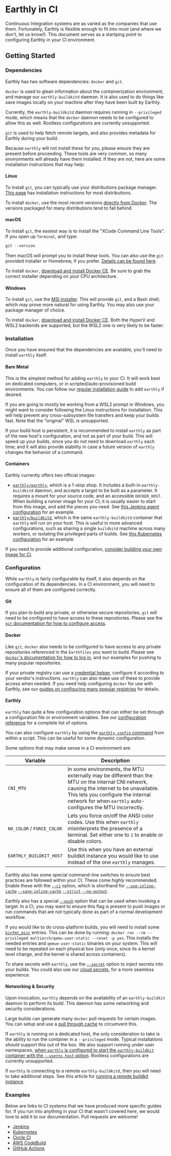 # Earthly in CI

Continuous Integration systems are as varied as the companies that use them. Fortunately, Earthly is flexible enough to fit into most (and where we don't, let us know!). This document serves as a startping point to configuring Earthly in your CI environment.

## Getting Started

### Dependencies

Earthly has two software dependencies: `docker` and `git`. 

 `docker` is used to glean information about the containerization environment, and manage our `earthly-buildkitd` daemon. It is also used to do things like save images locally on your machine after they have been built by Earthly.

Currently, the `earthly-buildkitd` daemon requires running in `--privileged` mode, which means that the `docker` daemon needs to be configured to allow this as well. Rootless configurations are currently unsupported.

`git` is used to help fetch remote targets, and also provides metadata for Earthly during your build.

Because `earthly` will not install these for you, please ensure they are present before proceeding. These tools are very common, so many environments will already have them installed. If they are not, here are some installation instructions that may help:

#### Linux

To install `git`, you can typically use your distributions package manager. [This page](https://git-scm.com/download/linux) has installation instructions for most distributions.

To install `docker`, use the most recent versions [directly from Docker](https://docs.docker.com/engine/install/#server). The versions packaged for many distributions tend to fall behind.

#### macOS

To install `git`, the easiest way is to install the "XCode Command Line Tools". If you open up `Terminal`, and type:

```go
git --version
```

Then macOS will prompt you to install these tools. You can also use the `git` provided installer or Homebrew, if you prefer. [Details can be found here](https://git-scm.com/download/mac).

To install `docker`, [download and install Docker CE](https://hub.docker.com/editions/community/docker-ce-desktop-mac). Be sure to grab the correct installer depending on your CPU architecture.

#### Windows

To install `git`, use the  [MSI installer](https://gitforwindows.org/). This will provide `git`, and a Bash shell; which may prove more natural for using Earthly. You may also use your package manager of choice.

To install `docker`, [download and install Docker CE](https://hub.docker.com/editions/community/docker-ce-desktop-windows). Both the HyperV and WSL2 backends are supported, but the WSL2 one is very likely to be faster.

### Installation

Once you have ensured that the dependencies are available, you'll need to install `earthly` itself.

#### Bare Metal

This is the simplest method for adding `earthly` to your CI. It will work best on dedicated computers, or in scripted/auto-provisioned build environments. You can follow our [regular installation guide](https://earthly.dev/get-earthly) to add `earthly` if desired.

If you are going to mostly be working from a WSL2 prompt in Windows, you might want to consider following the Linux instructions for installation. This will help prevent any cross-subsystem file transfers and keep your builds fast. Note that the "original" WSL is unsupported.

If your build host is persistent, it is recommended to install `earthly` as part of the new host's configuration, and not as part of your build. This will speed up your builds, since you do not need to download `earthly` each time; and it will also provide stability in case a future version of `earthly` changes the behavior of a command.

#### Containers

Earthly currently offers two official images:

- [`earthly/earthly`](https://hub.docker.com/r/earthly/earthly), which is a 1-stop shop. It includes a built-in `earthly-buildkitd` daemon, and accepts a target to be built as a parameter. It requires a mount for your source code, and an accessible `DOCKER_HOST`. When building a runner image for your CI; it is usually easier to start from this image, and add the pieces you need. See [this Jenkins agent configuration](https://github.com/earthly/ci-examples/blob/ce20840cffd2a8b04a8bd5dce477751adac3f490/jenkins/Earthfile#L48-L54) for an example.
- [`earthly/buildkitd`](https://hub.docker.com/r/earthly/buildkitd), which is the same `earthly-buildkitd` container that `earthly` will run on your host. This is useful in more advanced configurations, such as sharing a single `buildkitd` machine across many workers, or isolating the privileged parts of builds. See [this Kubernetes configuration](https://github.com/earthly/ci-examples/blob/main/kubernetes/buildkit.yaml) for an example.

If you need to provide additional configuration, [consider building your own image for CI](building-an-image.md).

### Configuration

While `earthly` is fairly configurable by itself, it also depends on the configuration of its dependencies. In a CI environment, you will need to ensure all of them are configured correctly.

#### Git

If you plan to build any private, or otherwise secure repositories, `git` will need to be configured to have access to these repositories. Please see the [`git` documentation for how to configure access](https://git-scm.com/docs/gitcredentials).

#### Docker

Like `git`, `docker` also needs to be configured to have access to any private repositories referenced in the `Earthfiles` you want to build. Please see [`docker`'s documentation for how to log in](https://docs.docker.com/engine/reference/commandline/login/), and our examples for pushing to many popular repositories.

If your private registry can use a [credential helper](https://docs.docker.com/engine/reference/commandline/login/#credential-helpers), configure it according to your vendor's instructions. `earthly` can also make use of these to provide access when needed. If you need help configuring `docker` for use with Earthly, see our [guides on configuring many popular registries](https://docs.earthly.dev/docs/guides/configuring-registries) for details.

#### Earthly

`earthly` has quite a few configuration options that can either be set through a configuration file or environment variables. See our [configuration reference](../earthly-config/earthly-config.md) for a complete list of options.

You can also configure `earthly` by using the [`earthly config` command](../earthly-command/earthly-command.md#earthly-config) from within a script. This can be useful for some dynamic configuration.

Some options that may make sense in a CI environment are:

|          Variable          |                                                                                                                 Description                                                                                                                      |
|----------------------------|--------------------------------------------------------------------------------------------------------------------------------------------------------------------------------------------------------------------------------------------------|
| `CNI_MTU`                  | In some environments, the MTU externally may be different than the MTU on the internal CNI network, causing the internet to be unavailable. This lets you configure the internal network for when `earthly` auto-configures the MTU incorrectly. |
| `NO_COLOR` / `FORCE_COLOR` | Lets you force on/off the ANSI color codes. Use this when `earthly` misinterprets the presence of a terminal. Set either one to `1` to enable or disable colors.                                                                                 |
| `EARTHLY_BUILDKIT_HOST`    | Use this when you have an external buildkit instance you would like to use instead of the one `earthly` manages.                                                                                                                                 |

Earthly also has some special command-line switches to ensure best practices are followed within your CI. These come *highly* recommended. Enable these with the [`--ci`](../earthly-command/earthly-command.md#--ci-experimental) option,  which is shorthand for [`--use-inline-cache`](../earthly-command/earthly-command.md#--use-inline-cache-experimental) [`--save-inline-cache`](../earthly-command/earthly-command.md#--save-inline-cache-experimental) [`--strict`](../earthly-command/earthly-command.md#--strict) [`--no-output`](../earthly-command/earthly-command.md#--no-output).

Earthly also has a special [`--push`](../earthfile/earthfile.md#--push) option that can be used when invoking a target. In a CI, you may want to ensure this flag is present to push images or run commands that are not typically done as part of a normal development workflow.

If you would like to do cross-platform builds, you will need to install some [`binfmt_misc`](https://github.com/multiarch/qemu-user-static) entries. This can be done by running: `docker run --rm --privileged multiarch/qemu-user-static --reset -p yes`. This installs the needed entries and `qemue-user-static` binaries on your system. This will need to be repeated on each physical box (only once, since its a kernel level change, and the kernel is shared across containers).

To share secrets with `earthly`, use the [`--secret`](../earthfile/earthfile.md#--secret-env-varsecret-ref) option to inject secrets into your builds. You could also use our [cloud secrets](../guides/cloud-secrets.md), for a more seamless experience.

#### Networking & Security

Upon invocation, `earthly` depends on the availability of an `earthly-buildkit` daemon to perform its build. This daemon has some networking and security considerations.

Large builds can generate many `docker` pull requests for certain images. You can setup and use a [pull through cache](pull-through-cache.md) to circumvent this.

If `earthly` is running on a dedicated host, the only consideration to take is the ability to run the container in a `--privileged` mode. Typical installations *should* support this out of the box. We also support running under user namespaces, [when `earthly` is configured to start the `earthly-buildkit` container with the `--userns host` option](../earthly-config/earthly-config.md#buildkit_additional_args). Rootless configurations are currently unsupported.

If `earthly` is connecting to a remote `earthly-buildkitd`, then you will need to take additional steps. See this article for [running a remote buildkit instance](guides/remote-buildkit.md).

### Examples

Below are links to CI systems that we have produced more specific guides for. If you run into anything in your CI that wasn't covered here, we would love to add it to our documentation. Pull requests are welcome!

 * [Jenkins](guides/jenkins.md)
 * [Kubernetes](guides/kubernetes.md)
 * [Circle CI](guides/circle-integration.md)
 * [AWS CodeBuild](guides/codebuild-integration.md)
 * [GitHub Actions](guides/gh-actions-integration.md)
